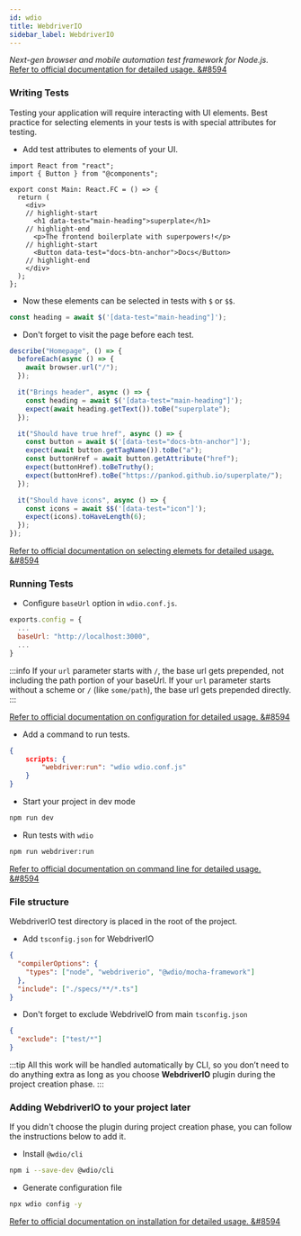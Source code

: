 ```yaml
---
id: wdio
title: WebdriverIO
sidebar_label: WebdriverIO
---
```


*Next-gen browser and mobile automation test framework for Node.js.*  
[Refer to official documentation for detailed usage. &#8594](https://webdriver.io/docs/gettingstarted.html)

### Writing Tests

Testing your application will require interacting with UI elements. Best practice for selecting elements in your tests is with special attributes for testing.  

- Add test attributes to elements of your UI.

```tsx title="src/components/main/index.tsx"
import React from "react";
import { Button } from "@components";

export const Main: React.FC = () => {
  return (
    <div>
    // highlight-start
      <h1 data-test="main-heading">superplate</h1>
    // highlight-end
      <p>The frontend boilerplate with superpowers!</p>
    // highlight-start
      <Button data-test="docs-btn-anchor">Docs</Button>
    // highlight-end
    </div>
  );
};
```

- Now these elements can be selected in tests with `$` or `$$`.

```ts
const heading = await $('[data-test="main-heading"]');
```

- Don't forget to visit the page before each test.

```ts title="test/e2e/specs/home.spec.ts"
describe("Homepage", () => {
  beforeEach(async () => {
    await browser.url("/");
  });

  it("Brings header", async () => {
    const heading = await $('[data-test="main-heading"]');
    expect(await heading.getText()).toBe("superplate");
  });

  it("Should have true href", async () => {
    const button = await $('[data-test="docs-btn-anchor"]');
    expect(await button.getTagName()).toBe("a");
    const buttonHref = await button.getAttribute("href");
    expect(buttonHref).toBeTruthy();
    expect(buttonHref).toBe("https://pankod.github.io/superplate/");
  });

  it("Should have icons", async () => {
    const icons = await $$('[data-test="icon"]');
    expect(icons).toHaveLength(6);
  });
});

```

[Refer to official documentation on selecting elemets for detailed usage. &#8594](https://webdriver.io/docs/selectors.html)


### Running Tests

- Configure `baseUrl` option in `wdio.conf.js`.

```js title="wdio.conf.js"
exports.config = {
  ...
  baseUrl: "http://localhost:3000",
  ...
}
```

:::info
If your `url` parameter starts with `/`, the base url gets prepended, not including the path portion of your baseUrl. If your `url` parameter starts without a scheme or `/` (like `some/path`), the base url gets prepended directly.
:::

[Refer to official documentation on configuration for detailed usage. &#8594](https://webdriver.io/docs/configurationfile.html)

- Add a command to run tests.

```json title="package.json"
{
    scripts: {
        "webdriver:run": "wdio wdio.conf.js"
    }
}
```

- Start your project in dev mode

```bash
npm run dev
```

- Run tests with `wdio`

```bash
npm run webdriver:run
```

[Refer to official documentation on command line for detailed usage. &#8594](https://webdriver.io/docs/clioptions.html)

### File structure

WebdriverIO test directory is placed in the root of the project.

- Add `tsconfig.json` for WebdriverIO

```json title="test/e2e/tsconfig.json"
{
  "compilerOptions": {
    "types": ["node", "webdriverio", "@wdio/mocha-framework"]
  },
  "include": ["./specs/**/*.ts"]
}
```

- Don't forget to exclude WebdriveIO from main `tsconfig.json`

```json title="tsconfig.json"
{
  "exclude": ["test/*"]
}
```

:::tip
All this work will be handled automatically by CLI, so you don’t need to do anything extra as long as you choose **WebdriverIO** plugin during the project creation phase.
:::

### Adding WebdriverIO to your project later

If you didn't choose the plugin during project creation phase, you can follow the instructions below to add it.

- Install `@wdio/cli`

```bash
npm i --save-dev @wdio/cli
```

- Generate configuration file

```bash
npx wdio config -y
```

[Refer to official documentation on installation for detailed usage. &#8594](https://webdriver.io/docs/gettingstarted.html)
